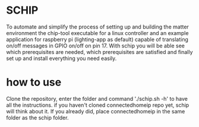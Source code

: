# SCHIP
To automate and simplify the process of setting up and building the matter environment the chip-tool executable for a linux controller and an example application for raspberry pi (lighting-app as default) capable of translating on/off messages in GPIO on/off on pin 17.
With schip you will be able see which prerequisites are needed, which prerequisites are satisfied and finally set up and install everything you need easily.

# how to use
Clone the repository, enter the folder and command './schip.sh -h' to have all the instructions. 
if you haven't cloned connectedhomeip repo yet, schip will think about it. If you already did, place connectedhomeip in the same folder as the schip folder.
